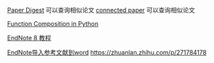 [Paper Digest](https://www.paperdigest.org/search/) 可以查询相似论文
[connected paper](https://www.connectedpapers.com/)  可以查询相似论文

[Function Composition in Python](https://mathieularose.com/function-composition-in-python/)

[EndNote 8 教程](https://www.howsci.com/)

[EndNote导入参考文献到word](https://zhuanlan.zhihu.com/p/337108896)
https://zhuanlan.zhihu.com/p/271784178